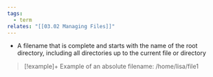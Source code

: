 ```yaml
---
tags:
  - term
relates: "[[03.02 Managing Files]]"
---
```

- A filename that is complete and starts with the name of the root directory, including all directories up to the current file or directory

>[!example]+ Example of an absolute filename:
>/home/lisa/file1
